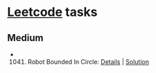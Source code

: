 # [Leetcode](https://leetcode.com/problemset/all/) tasks

## Medium

- 1041. Robot Bounded In Circle: [Details](https://leetcode.com/problems/robot-bounded-in-circle/) | [Solution](https://github.com/ZiF1R/leetcode-tasks/RobotBoundedInCircle/index.js)